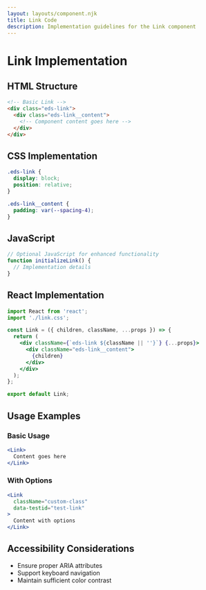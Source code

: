 ```yaml
---
layout: layouts/component.njk
title: Link Code
description: Implementation guidelines for the Link component
---
```


# Link Implementation

## HTML Structure

```html
<!-- Basic Link -->
<div class="eds-link">
  <div class="eds-link__content">
    <!-- Component content goes here -->
  </div>
</div>
```

## CSS Implementation

```css
.eds-link {
  display: block;
  position: relative;
}

.eds-link__content {
  padding: var(--spacing-4);
}
```

## JavaScript

```javascript
// Optional JavaScript for enhanced functionality
function initializeLink() {
  // Implementation details
}
```

## React Implementation

```jsx
import React from 'react';
import './link.css';

const Link = ({ children, className, ...props }) => {
  return (
    <div className={`eds-link ${className || ''}`} {...props}>
      <div className="eds-link__content">
        {children}
      </div>
    </div>
  );
};

export default Link;
```

## Usage Examples

### Basic Usage

```jsx
<Link>
  Content goes here
</Link>
```

### With Options

```jsx
<Link 
  className="custom-class"
  data-testid="test-link"
>
  Content with options
</Link>
```

## Accessibility Considerations

- Ensure proper ARIA attributes
- Support keyboard navigation
- Maintain sufficient color contrast
